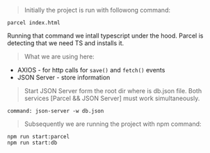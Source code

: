 > Initially the project is run with followong command:

```
parcel index.html
```

Running that command we intall typescript under the hood.
Parcel is detecting that we need TS and installs it.

> What we are using here:

* AXIOS - for http calls for `save()` and `fetch()` events
* JSON Server - store information

> Start JSON Server form the root dir where is db.json file.
Both services [Parcel && JSON Server] must work simultaneously.

```
command: json-server -w db.json
```

> Subsequently we are running the project with npm command:
```
npm run start:parcel
npm run start:db
```